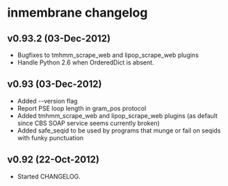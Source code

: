 # inmembrane changelog

## v0.93.2 (03-Dec-2012)
* Bugfixes to tmhmm_scrape_web and lipop_scrape_web plugins
* Handle Python 2.6 when OrderedDict is absent.

## v0.93 (03-Dec-2012)

* Added --version flag
* Report PSE loop length in gram_pos protocol
* Added tmhmm_scrape_web and lipop_scrape_web plugins (as default since CBS SOAP service seems currently broken)
* Added safe_seqid to be used by programs that munge or fail on seqids with funky punctuation

## v0.92 (22-Oct-2012)

* Started CHANGELOG.
